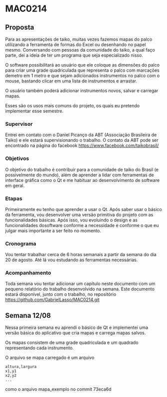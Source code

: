 # MAC0214
## Proposta
Para as apresentações de taiko, muitas vezes fazemos mapas do palco utilizando
a ferramenta de formas do Excel ou desenhando no papel mesmo. Conversando
com pessoas da comunidade do taiko, a qual faço parte, dei a ideia de ter um
programa que seja especializado nisso.

O software possibilitará ao usuário que ele coloque as dimensões do palco
para criar uma grade quadriculada que representa o palco com marcações demetro em 1 metro e que sejam adicionados instrumentos no palco com o mouse, bastando clicar em uma lista de instrumentos e arrastar.

O usuário também poderá adicionar instrumentos novos, salvar e carregar
mapas.

Esses são os usos mais comuns do projeto, os quais eu pretendo implementar
esse semestre.

### Supervisor
Entrei em contato com o Daniel Picanço da ABT (Associação Brasileira de
Taiko) e ele estará supervisionando o trabalho. O contato da ABT pode ser
encontrado na página do facebook https://www.facebook.com/taikobrasil/

### Objetivos
O objetivo do trabalho é contribuir para a comunidade de taiko do Brasil (e possivelmente do mundo), além de aprender a lidar com ferramentas de interface gráfica como o Qt e me habituar ao desenvolvimento de software em geral.

### Etapas
Primeiramente eu tenho que aprender a usar o Qt. Após saber usar o básico da ferramenta, vou desenvolver uma versão primitiva do projeto com as funcionalidades básicas. Após isso, vou evoluindo o design e as funcionalidades dosoftware conforme a necessidade e conforme o que eu julgar mais importante a ser feito no momento.

### Cronograma
Vou tentar trabalhar cerca de 6 horas semanais a partir da semana do dia 20
de agosto. Até lá vou estudando as ferramentas necessárias.

### Acompanhamento
Toda semana vou tentar adicionar um capı́tulo neste documento com um pequeno relatório do trabalho desenvolvido na semana.
Este documento estará disponı́vel, junto com o trabalho, no repositório
https://github.com/GabrielLasso/MAC0214.git


## Semana 12/08
Nessa primeira semana eu aprendi o básico de Qt e implementei uma versão básica do aplicativo que cria mapas e carrega mapas salvos.

Os mapas consistem de uma grade quadriculada e um quadrado representando cada instrumento.

O arquivo se mapa carregado é um arquivo
```
altura,largura
x1,y1
x2,y2
...
```
como o arquivo mapa_exemplo no commit 73eca6d
